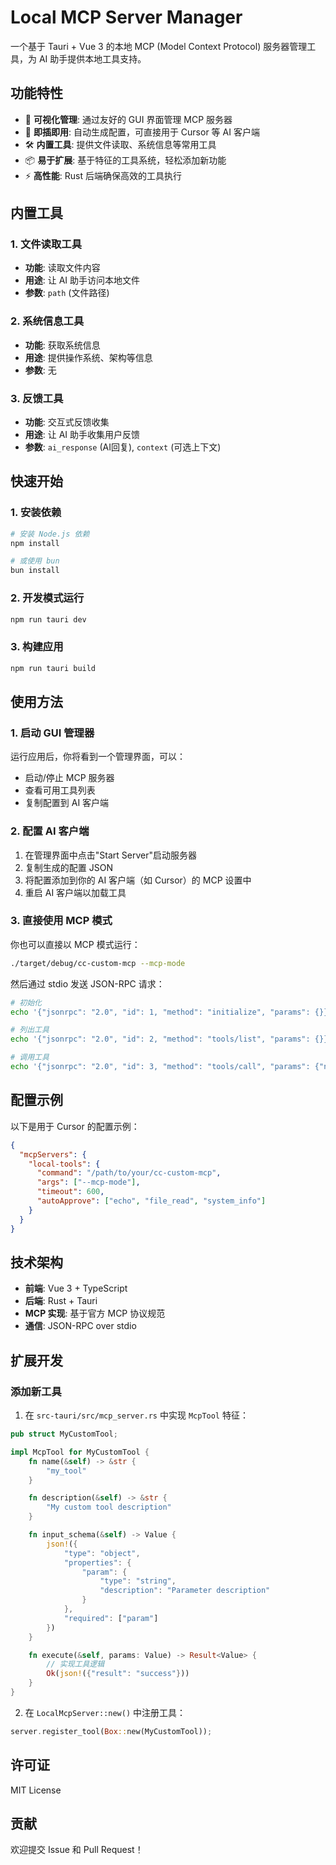 # Local MCP Server Manager

一个基于 Tauri + Vue 3 的本地 MCP (Model Context Protocol) 服务器管理工具，为 AI 助手提供本地工具支持。

## 功能特性

- 🔧 **可视化管理**: 通过友好的 GUI 界面管理 MCP 服务器
- 🚀 **即插即用**: 自动生成配置，可直接用于 Cursor 等 AI 客户端
- 🛠️ **内置工具**: 提供文件读取、系统信息等常用工具
- 📦 **易于扩展**: 基于特征的工具系统，轻松添加新功能
- ⚡ **高性能**: Rust 后端确保高效的工具执行

## 内置工具

### 1. 文件读取工具
- **功能**: 读取文件内容
- **用途**: 让 AI 助手访问本地文件
- **参数**: `path` (文件路径)

### 2. 系统信息工具
- **功能**: 获取系统信息
- **用途**: 提供操作系统、架构等信息
- **参数**: 无

### 3. 反馈工具
- **功能**: 交互式反馈收集
- **用途**: 让 AI 助手收集用户反馈
- **参数**: `ai_response` (AI回复), `context` (可选上下文)

## 快速开始

### 1. 安装依赖

```bash
# 安装 Node.js 依赖
npm install

# 或使用 bun
bun install
```

### 2. 开发模式运行

```bash
npm run tauri dev
```

### 3. 构建应用

```bash
npm run tauri build
```

## 使用方法

### 1. 启动 GUI 管理器

运行应用后，你将看到一个管理界面，可以：

- 启动/停止 MCP 服务器
- 查看可用工具列表
- 复制配置到 AI 客户端

### 2. 配置 AI 客户端

1. 在管理界面中点击"Start Server"启动服务器
2. 复制生成的配置 JSON
3. 将配置添加到你的 AI 客户端（如 Cursor）的 MCP 设置中
4. 重启 AI 客户端以加载工具

### 3. 直接使用 MCP 模式

你也可以直接以 MCP 模式运行：

```bash
./target/debug/cc-custom-mcp --mcp-mode
```

然后通过 stdio 发送 JSON-RPC 请求：

```bash
# 初始化
echo '{"jsonrpc": "2.0", "id": 1, "method": "initialize", "params": {}}' | ./cc-custom-mcp --mcp-mode

# 列出工具
echo '{"jsonrpc": "2.0", "id": 2, "method": "tools/list", "params": {}}' | ./cc-custom-mcp --mcp-mode

# 调用工具
echo '{"jsonrpc": "2.0", "id": 3, "method": "tools/call", "params": {"name": "echo", "arguments": {"message": "Hello!"}}}' | ./cc-custom-mcp --mcp-mode
```

## 配置示例

以下是用于 Cursor 的配置示例：

```json
{
  "mcpServers": {
    "local-tools": {
      "command": "/path/to/your/cc-custom-mcp",
      "args": ["--mcp-mode"],
      "timeout": 600,
      "autoApprove": ["echo", "file_read", "system_info"]
    }
  }
}
```

## 技术架构

- **前端**: Vue 3 + TypeScript
- **后端**: Rust + Tauri
- **MCP 实现**: 基于官方 MCP 协议规范
- **通信**: JSON-RPC over stdio

## 扩展开发

### 添加新工具

1. 在 `src-tauri/src/mcp_server.rs` 中实现 `McpTool` 特征：

```rust
pub struct MyCustomTool;

impl McpTool for MyCustomTool {
    fn name(&self) -> &str {
        "my_tool"
    }

    fn description(&self) -> &str {
        "My custom tool description"
    }

    fn input_schema(&self) -> Value {
        json!({
            "type": "object",
            "properties": {
                "param": {
                    "type": "string",
                    "description": "Parameter description"
                }
            },
            "required": ["param"]
        })
    }

    fn execute(&self, params: Value) -> Result<Value> {
        // 实现工具逻辑
        Ok(json!({"result": "success"}))
    }
}
```

2. 在 `LocalMcpServer::new()` 中注册工具：

```rust
server.register_tool(Box::new(MyCustomTool));
```

## 许可证

MIT License

## 贡献

欢迎提交 Issue 和 Pull Request！
